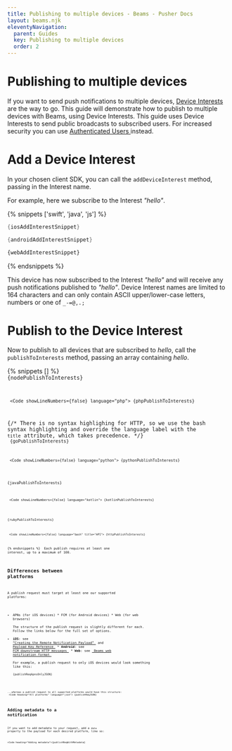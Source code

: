 ```yaml
---
title: Publishing to multiple devices - Beams - Pusher Docs
layout: beams.njk
eleventyNavigation: 
  parent: Guides
  key: Publishing to multiple devices
  order: 2
---
```

# Publishing to multiple devices
 
If you want to send push notifications to multiple devices, [Device Interests](/docs/beams/concepts/device-interests) are the way to go. This guide will demonstrate how to publish to multiple devices with Beams, using Device Interests. 
 <Alert primary> This guide uses Device Interests to send public broadcasts to subscribed users. For increased security you can use [ Authenticated Users ](/docs/beams/concepts/authenticated-users) instead. </Alert> 
# Add a Device Interest
 
In your chosen client SDK, you can call the `addDeviceInterest` method, passing in the Interest name. 
 
For example, here we subscribe to the Interest *"hello"*. 
 
{% snippets ['swift', 'java', 'js'] %}
 
```swift
{iosAddInterestSnippet}
```
 
```java
{androidAddInterestSnippet}
```
 
```js
{webAddInterestSnippet}
```
 
{% endsnippets %}
 
This device has now subscribed to the Interest *"hello"* and will receive any push notifications published to *"hello"*. 
 <Alert primary> Device Interest names are limited to 164 characters and can only contain ASCII upper/lower-case letters, numbers or one of `_-=@,.;` </Alert> <br /> 
# Publish to the Device Interest
 
Now to publish to all devices that are subscribed to *hello*, call the `publishToInterests` method, passing an array containing *hello*. 
 
{% snippets [] %}
 <Code showLineNumbers={false} language="node"> {nodePublishToInterests}
```
 <Code showLineNumbers={false} language="php"> {phpPublishToInterests}
```
 {/* There is no syntax highlighing for HTTP, so we use the bash syntax highlighting and override the language label with the `title` attribute, which takes precedence. */} <Code showLineNumbers={false} language="go"> {goPublishToInterests}
```
 <Code showLineNumbers={false} language="python"> {pythonPublishToInterests}
```
 <Code showLineNumbers={false} language="java"> {javaPublishToInterests}
```
 <Code showLineNumbers={false} language="kotlin"> {kotlinPublishToInterests}
```
 <Code showLineNumbers={false} language="ruby"> {rubyPublishToInterests}
```
 <Code showLineNumbers={false} language="bash" title="API"> {httpPublishToInterests}
```
 
{% endsnippets %}
 <Alert primary> Each publish requires at least one interest, up to a maximum of 100. </Alert> <br /> 
## Differences between platforms
 
A publish request must target at least one our supported platforms: 
  * APNs (for iOS devices) * FCM (for Android devices) * Web (for web browsers)  
The structure of the publish request is slightly different for each. Follow the links below for the full set of options. 
  *  **iOS**: see [ “Creating the Remote Notification Payload” ](https://developer.apple.com/library/archive/documentation/NetworkingInternet/Conceptual/RemoteNotificationsPG/CreatingtheNotificationPayload.html#//apple_ref/doc/uid/TP40008194-CH10-SW1) and [ Payload Key Reference ](https://developer.apple.com/library/archive/documentation/NetworkingInternet/Conceptual/RemoteNotificationsPG/PayloadKeyReference.html#//apple_ref/doc/uid/TP40008194-CH17-SW1)  *  **Android**: see [ FCM downstream HTTP messages ](https://firebase.google.com/docs/cloud-messaging/http-server-ref#downstream)  *  **Web**: see [ Beams web notification format ](/docs/beams/reference/publish-payloads#web-format)   
For example, a publish request to only iOS devices would look something like this: 
 <Code heading="iOS (APNs only)" language="json" showLineNumbers={false}> {publishReqApnsOnlyJSON}
```
 
...whereas a publish request to all supported platforms would have this structure: 
 <Code heading="All platforms" language="json"> {publishReqJSON}
```
 
## Adding metadata to a notification
 
If you want to add metadata to your request, add a `data` property to the payload for each desired platform, like so: 

    <Code heading="Adding metadata">{publishReqWithMetadata}
```

